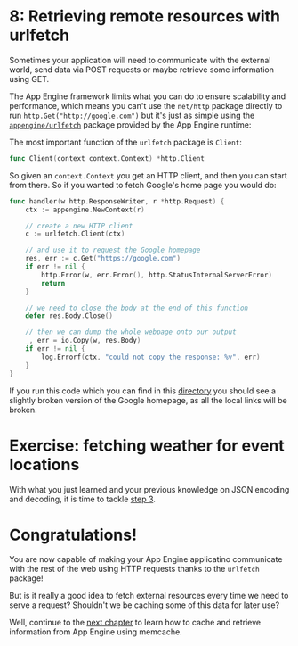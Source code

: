 # 8: Retrieving remote resources with urlfetch

Sometimes your application will need to communicate with the external world,
send data via POST requests or maybe retrieve some information using GET.

The App Engine framework limits what you can do to ensure scalability and
performance, which means you can't use the `net/http` package directly to
run `http.Get("http://google.com")` but it's just as simple using the
[`appengine/urlfetch`](https://cloud.google.com/appengine/docs/go/urlfetch/)
package provided by the App Engine runtime:

The most important function of the `urlfetch` package is `Client`:

```go
func Client(context context.Context) *http.Client
```

So given an `context.Context` you get an HTTP client, and then you can start
from there. So if you wanted to fetch Google's home page you would do:

```go
func handler(w http.ResponseWriter, r *http.Request) {
	ctx := appengine.NewContext(r)

	// create a new HTTP client
	c := urlfetch.Client(ctx)

	// and use it to request the Google homepage
	res, err := c.Get("https://google.com")
	if err != nil {
		http.Error(w, err.Error(), http.StatusInternalServerError)
        return
	}

	// we need to close the body at the end of this function
	defer res.Body.Close()

	// then we can dump the whole webpage onto our output
	_, err = io.Copy(w, res.Body)
	if err != nil {
		log.Errorf(ctx, "could not copy the response: %v", err)
	}
}
```

If you run this code which you can find in this [directory](fetch) you should
see a slightly broken version of the Google homepage, as all the local links
will be broken.

# Exercise: fetching weather for event locations

With what you just learned and your previous knowledge on JSON encoding and
decoding, it is time to tackle [step 3](../events/step3/README.md).

# Congratulations!

You are now capable of making your App Engine applicatino communicate with the
rest of the web using HTTP requests thanks to the `urlfetch` package!

But is it really a good idea to fetch external resources every time we need to
serve a request? Shouldn't we be caching some of this data for later use?

Well, continue to the [next chapter](../section09/README.md) to learn how to
cache and retrieve information from App Engine using memcache.
